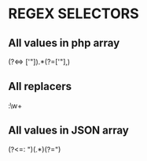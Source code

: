 # REGEX SELECTORS

## All values in php array 
(?<=> ['"]).*(?=['"],)

## All replacers
:\w+

## All values in JSON array
(?<=: ")(.*)(?=")